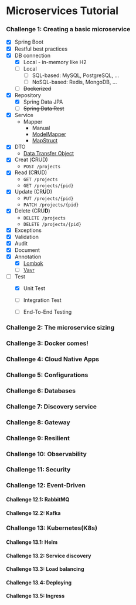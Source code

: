 # Microservices Tutorial

### Challenge 1: Creating a basic microservice

- [x] Spring Boot
- [x] Restful best practices
- [x] DB connection
  - [x] Local - in-memory like H2 
  - [ ] Local  
    - [ ] SQL-based: MySQL, PostgreSQL, ...
    - [ ] NoSQL-based: Redis, MongoDB, ...
  - [ ] ~~Dockerized~~
- [x] Repository
  - [x] Spring Data JPA
  - [ ] ~~Spring Data Rest~~
- [x] Service
  - Mapper
    - Manual
    - [ModelMapper](https://modelmapper.org/)
    - [MapStruct](https://mapstruct.org/)
- [x] DTO
  - [Data Transfer Object](https://martinfowler.com/eaaCatalog/dataTransferObject.html)
- [x] Creat (**C**RUD)
  - `POST /projects`
- [x] Read (C**R**UD)
  - `GET /projects`
  - `GET /projects/{pid}`
- [x] Update (CR**U**D)
  - `PUT /projects/{pid}`
  - `PATCH /projects/{pid}`
- [x] Delete (CRU**D**)
  - `DELETE /projects`
  - `DELETE /projects/{pid}`
- [x] Exceptions
- [x] Validation
- [x] Audit
- [x] Document
- [x] Annotation
  - [x] [Lombok](https://projectlombok.org/)
  - [ ] [Vavr](https://vavr.io/)
- [ ] Test
  - [x] Unit Test
  - [ ] Integration Test
  - [ ] End-To-End Testing


### Challenge 2: The microservice sizing

### Challenge 3: Docker comes!

### Challenge 4: Cloud Native Apps

### Challenge 5: Configurations

### Challenge 6: Databases

### Challenge 7: Discovery service

### Challenge 8: Gateway

### Challenge 9: Resilient

### Challenge 10: Observability

### Challenge 11: Security

### Challenge 12: Event-Driven
#### Challenge 12.1: RabbitMQ
#### Challenge 12.2: Kafka

### Challenge 13: Kubernetes(K8s)
#### Challenge 13.1: Helm
#### Challenge 13.2: Service discovery
#### Challenge 13.3: Load balancing
#### Challenge 13.4: Deploying
#### Challenge 13.5: Ingress

